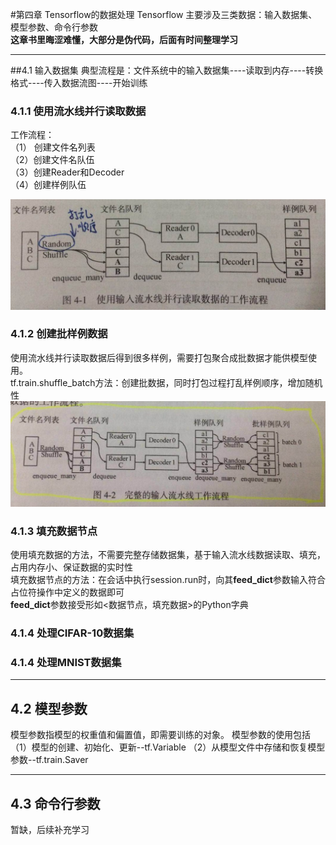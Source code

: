 #第四章 Tensorflow的数据处理
Tensorflow 主要涉及三类数据：输入数据集、模型参数、命令行参数  
**这章书里晦涩难懂，大部分是伪代码，后面有时间整理学习**

****
##4.1 输入数据集
典型流程是：文件系统中的输入数据集----读取到内存----转换格式----传入数据流图----开始训练

### 4.1.1 使用流水线并行读取数据
工作流程：  
（1） 创建文件名列表  
（2）创建文件名队伍  
（3）创建Reader和Decoder  
（4）创建样例队伍  
  
 ![使用流水线并行读取数据的工作流程](./pictures_of_chapter4/4-1使用流水线并行读取数据的工作流程.jpg)  
 
### 4.1.2 创建批样例数据
使用流水线并行读取数据后得到很多样例，需要打包聚合成批数据才能供模型使用。  
tf.train.shuffle_batch方法：创建批数据，同时打包过程打乱样例顺序，增加随机性  
![完整的输入流水线工作流程](./pictures_of_chapter4/4-2完整的输入流水线工作流程.jpg)

### 4.1.3 填充数据节点
使用填充数据的方法，不需要完整存储数据集，基于输入流水线数据读取、填充，占用内存小、保证数据的实时性  
填充数据节点的方法：在会话中执行session.run时，向其**feed_dict**参数输入符合占位符操作中定义的数据即可  
**feed_dict**参数接受形如<数据节点，填充数据>的Python字典  

### 4.1.4 处理CIFAR-10数据集

### 4.1.4 处理MNIST数据集

****
## 4.2 模型参数
模型参数指模型的权重值和偏置值，即需要训练的对象。
模型参数的使用包括（1）模型的创建、初始化、更新--tf.Variable （2）从模型文件中存储和恢复模型参数--tf.train.Saver  



****
## 4.3 命令行参数
暂缺，后续补充学习


